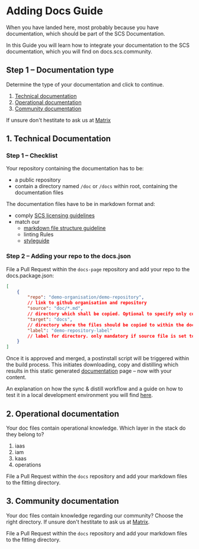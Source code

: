 # Adding Docs Guide

When you have landed here, most probably because you have documentation, which should be part of the SCS Documentation.

In this Guide you will learn how to integrate your documentation to the SCS documentation, which you will find on docs.scs.community.

## Step 1 – Documentation type

Determine the type of your documentation and click to continue.

1. [Technical documentation](#1-technical-documentation)
2. [Operational documentation](#2-operational-documentation)
3. [Community documentation](#3-community-documentation)

If unsure don't hestitate to ask us at [Matrix](/community/communication/matrix.md)

## 1. Technical Documentation

### Step 1 – Checklist

Your repository containing the documentation has to be:

- a public repository
- contain a directory named `/doc` or `/docs` within root, containing the documentation files

The documentation files have to be in markdown format and:

- comply [SCS licensing guidelines](../git◊hub/dco-and-licenses.md)
- match our
  - [markdown file structure guideline](../contribute/doc-files-structure-guide-md)
  - linting Rules
  - [styleguide](../contribute/styleguide.md)

### Step 2 – Adding your repo to the docs.json

File a Pull Request within the `docs-page` repository and add your repo to the docs.package.json:

```json
[
    {
        "repo": "demo-organisation/demo-repository",
        // link to github organisation and repository 
        "source": "doc/*.md",
        // directory which shall be copied. Optional to specify only copying markdown files
        "target": "docs",
        // directory where the files should be copied to within the docs-page repo
        "label": "demo-repository-label"
        // label for directory. only mandatory if source file is set to copy only *.md files and not the complete directory
    }
]
```

Once it is approved and merged, a postinstall script will be triggered within the build process. This initiates downloading, copy and distilling which results in this static generated [documentation](https://docs.scs.community) page – now with your content.

An explanation on how the sync & distill workflow and a guide on how to test it in a local development environment you will find [here](../contribute/docs-workflow-explanation.md).

## 2. Operational documentation

Your doc files contain operational knowledge. Which layer in the stack do they belong to?

1. iaas
2. iam
3. kaas
4. operations

File a Pull Request within the `docs` repository and add your markdown files to the fitting directory.

## 3. Community documentation

Your doc files contain knowledge regarding our community? Choose the right directory. If unsure don't hestitate to ask us at [Matrix](/community/communication/matrix.md).

File a Pull Request within the `docs` repository and add your markdown files to the fitting directory.
